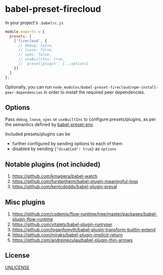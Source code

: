 # babel-preset-firecloud

In your project's `.babelrc.js`

```js
module.exports = {
  presets: [
    ['firecloud', {
      // debug: false,
      // loose: false,
      // spec: false,
      // useBuiltIns: true,
      // 'preset|plugin': {...options}
    }]
  ]
};
```

Optionally, you can run `node_modules/babel-preset-firecloud/npm-install-peer-dependencies`
in order to install the required peer dependencies.


## Options

Pass `debug`, `loose`, `spec` or `useBuiltIns` to configure presets/plugins,
as per the semantics defined by [babel-preset-env](https://github.com/babel/babel-preset-env).

Included presets/plugins can be

- further configured by sending options to each of them
- disabled by sending `{"disabled": true}` as `options`


## Notable plugins (not included)

1. https://github.com/kmagiera/babel-watch
1. https://github.com/furstenheim/babel-plugin-meaningful-logs
1. https://github.com/kentcdodds/babel-plugin-preval


## Misc plugins

1. https://github.com/codemix/flow-runtime/tree/master/packages/babel-plugin-flow-runtime
1. https://github.com/vitalets/babel-plugin-runtyper
1. https://github.com/loganfsmyth/babel-plugin-transform-builtin-extend
1. https://github.com/miraks/babel-plugin-implicit-return
1. https://github.com/andreineculau/babel-plugin-thin-arrows


## License

[UNLICENSE](UNLICENSE)
